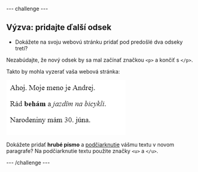 \--- challenge \---

## Výzva: pridajte ďalší odsek

- Dokážete na svoju webovú stránku pridať pod predošlé dva odseky tretí?

Nezabúdajte, že nový odsek by sa mal začínať značkou `<p>` a končiť s `</p>`.

Takto by mohla vyzerať vaša webová stránka:

![snímka obrazovky](images/birthday-paragraph.png)

Dokážete pridať **hrubé písmo** a <u>podčiarknutie</u> vášmu textu v novom paragrafe? Na podčiarknutie textu použite značky `<u>` a `</u>`.

\--- /challenge \---